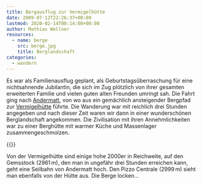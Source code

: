 ```yaml
---
title: Bergausflug zur Vermigelhütte
date: 2009-07-12T22:26:37+00:00
lastmod: 2020-02-14T00:14:08+00:00
author: Mathias Wellner
resources:
  - name: berge
    src: berge.jpg
    title: Berglandschaft
categories:
  - wandern
---
```

Es war als Familienausflug geplant, als Geburtstagsüberraschung für eine nichtsahnende Jubilantin, die sich im Zug plötzlich von ihrer gesamten erweiterten Familie und vielen guten alten Freunden umringt sah. Die Fahrt ging nach [Andermatt](http://de.wikipedia.org/wiki/Andermatt), von wo aus ein gemächlich ansteigender Bergpfad zur [Vermigelhütte](http://www.vs-wallis.ch/uri/huetverz/vermigel.html) führte. Die Wanderung war mit reichlich drei Stunden angegeben und nach dieser Zeit waren wir dann in einer wunderschönen Berglandschaft angekommen. Die Zivilisation mit ihren Annehmlichkeiten war zu einer Berghütte mit warmer Küche und Massenlager zusammengeschmolzen.
<!--more-->

{{<responsive-image name="berge">}}

Von der Vermigelhütte sind einige hohe 2000er in Reichweite, auf den Gemsstock (2961&thinsp;m), den man in ungefähr drei Stunden erreichen kann, geht eine Seilbahn von Andermatt hoch. Den Pizzo Centrale (2999&thinsp;m) sieht man ebenfalls von der Hütte aus. Die Berge locken&#8230;